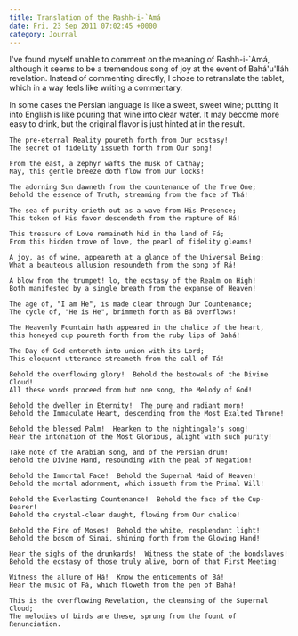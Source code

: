 ```yaml
---
title: Translation of the Rashh-i-`Amá
date: Fri, 23 Sep 2011 07:02:45 +0000
category: Journal
---
```



I've found myself unable to comment on the meaning of Rashh-i-`Amá,
although it seems to be a tremendous song of joy at the event of
Bahá'u'lláh revelation.  Instead of commenting directly, I chose to
retranslate the tablet, which in a way feels like writing a commentary.

In some cases the Persian language is like a sweet, sweet wine; putting it
into English is like pouring that wine into clear water.  It may become
more easy to drink, but the original flavor is just hinted at in the
result.

    The pre-eternal Reality poureth forth from Our ecstasy!  
    The secret of fidelity issueth forth from Our song!
    
    From the east, a zephyr wafts the musk of Cathay;  
    Nay, this gentle breeze doth flow from Our locks!
    
    The adorning Sun dawneth from the countenance of the True One;  
    Behold the essence of Truth, streaming from the face of Thá!
    
    The sea of purity crieth out as a wave from His Presence;  
    This token of His favor descendeth from the rapture of Há!
    
    This treasure of Love remaineth hid in the land of Fá;  
    From this hidden trove of love, the pearl of fidelity gleams!
    
    A joy, as of wine, appeareth at a glance of the Universal Being;  
    What a beauteous allusion resoundeth from the song of Rá!
    
    A blow from the trumpet! lo, the ecstasy of the Realm on High!  
    Both manifested by a single breath from the expanse of Heaven!
    
    The age of, "I am He", is made clear through Our Countenance;  
    The cycle of, "He is He", brimmeth forth as Bá overflows!
    
    The Heavenly Fountain hath appeared in the chalice of the heart,  
    this honeyed cup poureth forth from the ruby lips of Bahá!
    
    The Day of God entereth into union with its Lord;  
    This eloquent utterance streameth from the call of Tá!
    
    Behold the overflowing glory!  Behold the bestowals of the Divine Cloud!  
    All these words proceed from but one song, the Melody of God!
    
    Behold the dweller in Eternity!  The pure and radiant morn!  
    Behold the Immaculate Heart, descending from the Most Exalted Throne!
    
    Behold the blessed Palm!  Hearken to the nightingale's song!  
    Hear the intonation of the Most Glorious, alight with such purity!
    
    Take note of the Arabian song, and of the Persian drum!  
    Behold the Divine Hand, resounding with the peal of Negation!
    
    Behold the Immortal Face!  Behold the Supernal Maid of Heaven!  
    Behold the mortal adornment, which issueth from the Primal Will!
    
    Behold the Everlasting Countenance!  Behold the face of the Cup-Bearer!  
    Behold the crystal-clear daught, flowing from Our chalice!
    
    Behold the Fire of Moses!  Behold the white, resplendant light!  
    Behold the bosom of Sinai, shining forth from the Glowing Hand!
    
    Hear the sighs of the drunkards!  Witness the state of the bondslaves!  
    Behold the ecstasy of those truly alive, born of that First Meeting!
    
    Witness the allure of Há!  Know the enticements of Bá!  
    Hear the music of Fá, which floweth from the pen of Bahá!
    
    This is the overflowing Revelation, the cleansing of the Supernal Cloud;  
    The melodies of birds are these, sprung from the fount of Renunciation.
